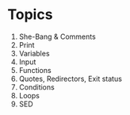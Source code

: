 # Topics


1. She-Bang & Comments
2. Print
3. Variables
4. Input
5. Functions   
6. Quotes, Redirectors, Exit status
7. Conditions
8. Loops
9. SED

